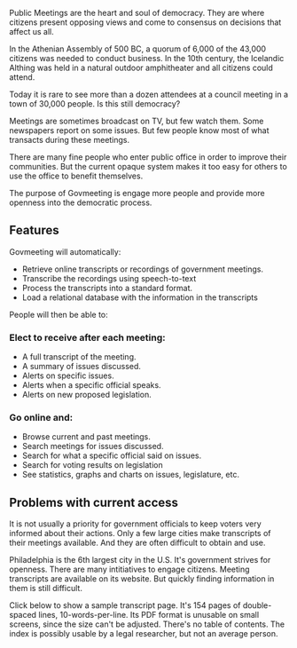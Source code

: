 <!-- START OF README SECTION -->

<!-- Note the controller for this page is app/about-project/overview/overview.ts -->

Public Meetings are the heart and soul of democracy. They are where citizens present opposing views and come to consensus on decisions that affect us all.

In the Athenian Assembly of 500 BC, a quorum of 6,000 of the 43,000 citizens was needed to conduct business. In the 10th century, the Icelandic Althing was held in a natural outdoor amphitheater and all citizens could attend.

Today it is rare to see more than a dozen attendees at a council meeting in a town of 30,000 people. Is this still democracy?

Meetings are sometimes broadcast on TV, but few watch them. Some newspapers report on some issues. But few people know most of what transacts during these meetings.

There are many fine people who enter public office in order to improve their communities. But the current opaque system makes it too easy for others to use the office to benefit themselves.

The purpose of Govmeeting is engage more people and provide more openness into the democratic process.

## Features

Govmeeting will automatically:

- Retrieve online transcripts or recordings of government meetings.
- Transcribe the recordings using speech-to-text
- Process the transcripts into a standard format.
- Load a relational database with the information in the transcripts

People will then be able to:

### Elect to receive after each meeting:

- A full transcript of the meeting.
- A summary of issues discussed.
- Alerts on specific issues.
- Alerts when a specific official speaks.
- Alerts on new proposed legislation.

### Go online and:

- Browse current and past meetings.
- Search meetings for issues discussed.
- Search for what a specific official said on issues.
- Search for voting results on legislation
- See statistics, graphs and charts on issues, legislature, etc.

<!-- END OF README SECTION -->

<a name="continued"></a>

## Problems with current access

It is not usually a priority for government officials to keep voters very informed about their actions. Only a few large cities make transcripts of their meetings available.
And they are often difficult to obtain and use.

Philadelphia is the 6th largest city in the U.S. It's government strives for openness. There are many intitiatives to engage citizens.
Meeting transcripts are available on its website. But quickly finding information in them is still difficult.

Click below to show a sample transcript page.
It's 154 pages of double-spaced lines, 10-words-per-line. Its PDF format is unusable on small screens, since the size can't be adjusted.
There's no table of contents. The index is possibly usable by a legal researcher, but not an average person.
